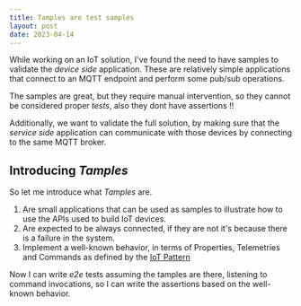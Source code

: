 ```yaml
---
title: Tamples are test samples
layout: post
date: 2023-04-14
---
```


While working on an IoT solution, I've found the need to have samples to validate the _device side_ application. These are relatively simple applications that connect to an MQTT endpoint and perform some pub/sub operations.

The samples are great, but they require manual intervention, so they cannot be considered proper _tests_, also they dont have assertions !!

Additionally, we want to validate the full solution, by making sure that the _service side_ application can communicate with those devices by connecting to the same MQTT broker.

## Introducing _Tamples_

So let me introduce what _Tamples_ are.

1. Are small applications that can be used as samples to illustrate how to use the APIs used to build IoT devices.
2. Are expected to be always connected, if they are not it's because there is a failure in the system. 
3. Implement a well-known behavior, in terms of Properties, Telemetries and Commands as defined by the [IoT Pattern](./2022-10-02-the-iot-pattern.md)

Now I can write _e2e_ tests assuming the tamples are there, listening to command invocations, so I can write the assertions based on the well-known behavior.


